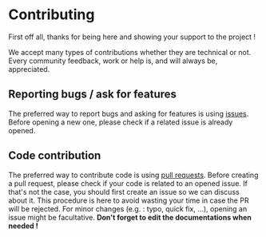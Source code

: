 # Contributing

First off all, thanks for being here and showing your support to the project !

We accept many types of contributions whether they are technical or not. Every community feedback, work or help is, and will always be, appreciated.

## Reporting bugs / ask for features

The preferred way to report bugs and asking for features is using [issues](https://github.com/ammnt/nginx/issues). Before opening a new one, please check if a related issue is already opened.

## Code contribution

The preferred way to contribute code is using [pull requests](https://github.com/ammnt/nginx/pulls). Before creating a pull request, please check if your code is related to an opened issue. If that's not the case, you should first create an issue so we can discuss about it. This procedure is here to avoid wasting your time in case the PR will be rejected. For minor changes (e.g. : typo, quick fix, ...), opening an issue might be facultative. **Don't forget to edit the documentations when needed !**
